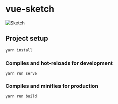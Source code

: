 # vue-sketch
![Sketch](https://raw.githubusercontent.com/huliang56/vue-sketch/master/public/screenshot.png)

## Project setup
```
yarn install
```

### Compiles and hot-reloads for development
```
yarn run serve
```

### Compiles and minifies for production
```
yarn run build
```
